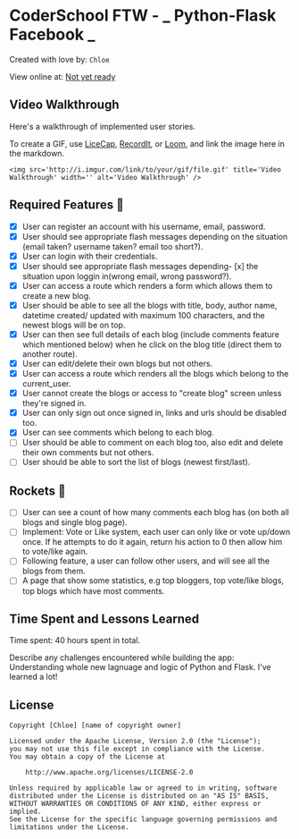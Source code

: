 # CoderSchool FTW - _ Python-Flask Facebook _

Created with love by: `Chloe`

View online at: [Not yet ready](https://)

## Video Walkthrough

Here's a walkthrough of implemented user stories.

To create a GIF, use [LiceCap](http://www.cockos.com/licecap/), [RecordIt](http://www.recordit.co), or [Loom](http://www.useloom.com), and link the image here in the markdown.

```
<img src='http://i.imgur.com/link/to/your/gif/file.gif' title='Video Walkthrough' width='' alt='Video Walkthrough' />
```


## Required Features 🎯
- [x] User can register an account with his username, email, password.
- [x] User should see appropriate flash messages depending on the situation (email taken? username taken? email too short?).
- [x] User can login with their credentials.
- [x] User should see appropriate flash messages depending- [x] the situation upon loggin in(wrong email, wrong password?).
- [x] User can access a route which renders a form which allows them to create a new blog.
- [x] User should be able to see all the blogs with title, body, author name, datetime created/ updated with maximum 100 characters, and the newest blogs will be on top.
- [x] User can then see full details of each blog (include comments feature which mentioned below) when he click on the blog title (direct them to another route).
- [x] User can edit/delete their own blogs but not others.
- [x] User can access a route which renders all the blogs which belong to the current_user.
- [x] User cannot create the blogs or access to "create blog" screen unless they're signed in.
- [x] User can only sign out once signed in, links and urls should be disabled too.
- [x] User can see comments which belong to each blog.
- [ ] User should be able to comment on each blog too, also edit and delete their own comments but not others.
- [ ] User should be able to sort the list of blogs (newest first/last).

## Rockets 🚀

- [ ] User can see a count of how many comments each blog has (on both all blogs and single blog page).
- [ ] Implement: Vote or Like system, each user can only like or vote up/down once. If he attempts to do it again, return his action to 0 then allow him to vote/like again.
- [ ] Following feature, a user can follow other users, and will see all the blogs from them.
- [ ] A page that show some statistics, e.g top bloggers, top vote/like blogs, top blogs which have most comments.

## Time Spent and Lessons Learned

Time spent: 40 hours spent in total.

Describe any challenges encountered while building the app:
Understanding whole new lagnuage and logic of Python and Flask.
I've learned a lot!


## License

    Copyright [Chloe] [name of copyright owner]

    Licensed under the Apache License, Version 2.0 (the "License");
    you may not use this file except in compliance with the License.
    You may obtain a copy of the License at

        http://www.apache.org/licenses/LICENSE-2.0

    Unless required by applicable law or agreed to in writing, software
    distributed under the License is distributed on an "AS IS" BASIS,
    WITHOUT WARRANTIES OR CONDITIONS OF ANY KIND, either express or implied.
    See the License for the specific language governing permissions and
    limitations under the License.

